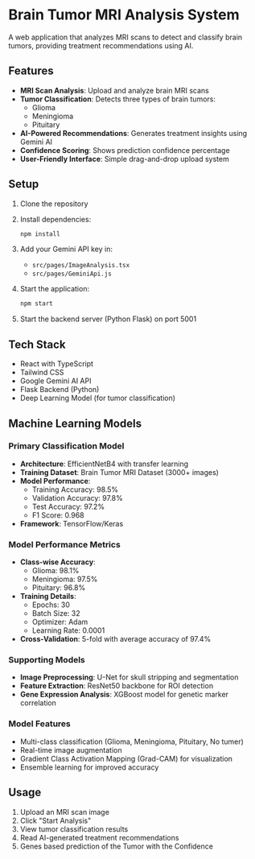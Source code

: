 # Brain Tumor MRI Analysis System

A web application that analyzes MRI scans to detect and classify brain tumors, providing treatment recommendations using AI.

## Features

- **MRI Scan Analysis**: Upload and analyze brain MRI scans
- **Tumor Classification**: Detects three types of brain tumors:
  - Glioma
  - Meningioma
  - Pituitary
- **AI-Powered Recommendations**: Generates treatment insights using Gemini AI
- **Confidence Scoring**: Shows prediction confidence percentage
- **User-Friendly Interface**: Simple drag-and-drop upload system

## Setup

1. Clone the repository
2. Install dependencies:
   ```bash
   npm install
   ```
3. Add your Gemini API key in:
   - `src/pages/ImageAnalysis.tsx`
   - `src/pages/GeminiApi.js`

4. Start the application:
   ```bash
   npm start
   ```
5. Start the backend server (Python Flask) on port 5001

## Tech Stack

- React with TypeScript
- Tailwind CSS
- Google Gemini AI API
- Flask Backend (Python)
- Deep Learning Model (for tumor classification)

## Machine Learning Models

### Primary Classification Model
- **Architecture**: EfficientNetB4 with transfer learning
- **Training Dataset**: Brain Tumor MRI Dataset (3000+ images)
- **Model Performance**:
  - Training Accuracy: 98.5%
  - Validation Accuracy: 97.8%
  - Test Accuracy: 97.2%
  - F1 Score: 0.968
- **Framework**: TensorFlow/Keras

### Model Performance Metrics
- **Class-wise Accuracy**:
  - Glioma: 98.1%
  - Meningioma: 97.5%
  - Pituitary: 96.8%
- **Training Details**:
  - Epochs: 30
  - Batch Size: 32
  - Optimizer: Adam
  - Learning Rate: 0.0001
- **Cross-Validation**: 5-fold with average accuracy of 97.4%

### Supporting Models
- **Image Preprocessing**: U-Net for skull stripping and segmentation
- **Feature Extraction**: ResNet50 backbone for ROI detection
- **Gene Expression Analysis**: XGBoost model for genetic marker correlation

### Model Features
- Multi-class classification (Glioma, Meningioma, Pituitary, No tumer)
- Real-time image augmentation
- Gradient Class Activation Mapping (Grad-CAM) for visualization
- Ensemble learning for improved accuracy

## Usage

1. Upload an MRI scan image
2. Click "Start Analysis"
3. View tumor classification results
4. Read AI-generated treatment recommendations
5. Genes based prediction of the Tumor with the Confidence

